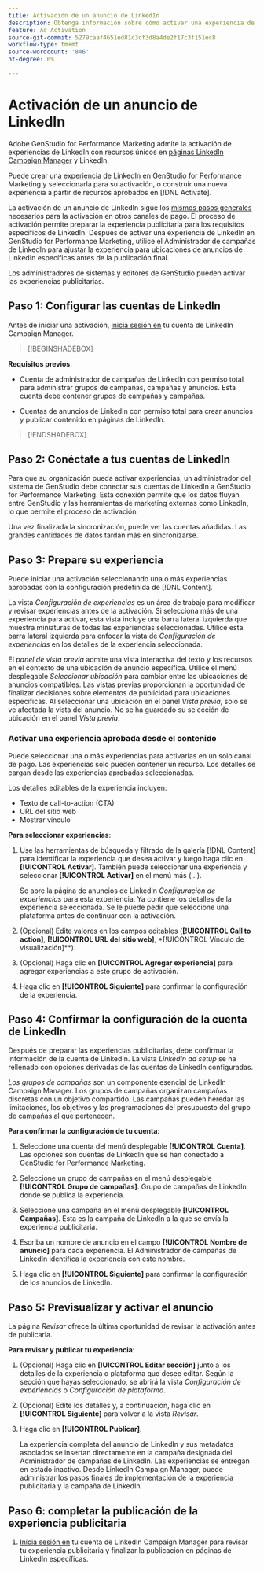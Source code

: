 ```yaml
---
title: Activación de un anuncio de LinkedIn
description: Obtenga información sobre cómo activar una experiencia de publicidad de LinkedIn.
feature: Ad Activation
source-git-commit: 5279caaf4651ed81c3cf3d8a4de2f17c3f151ec8
workflow-type: tm+mt
source-wordcount: '846'
ht-degree: 0%

---
```


# Activación de un anuncio de LinkedIn

Adobe GenStudio for Performance Marketing admite la activación de experiencias de LinkedIn con recursos únicos en [páginas LinkedIn Campaign Manager](https://business.linkedin.com/marketing-solutions) y LinkedIn.

Puede [crear una experiencia de LinkedIn](/help/user-guide/create/create-linkedin.md) en GenStudio for Performance Marketing y seleccionarla para su activación, o construir una nueva experiencia a partir de recursos aprobados en [!DNL Activate].

La activación de un anuncio de LinkedIn sigue los [mismos pasos generales](create-activation.md) necesarios para la activación en otros canales de pago. El proceso de activación permite preparar la experiencia publicitaria para los requisitos específicos de LinkedIn. Después de activar una experiencia de LinkedIn en GenStudio for Performance Marketing, utilice el Administrador de campañas de LinkedIn para ajustar la experiencia para ubicaciones de anuncios de LinkedIn específicas antes de la publicación final.

Los administradores de sistemas y editores de GenStudio pueden activar las experiencias publicitarias.

## Paso 1: Configurar las cuentas de LinkedIn

Antes de iniciar una activación, [inicia sesión en](https://www.linkedin.com/campaignmanager/login) tu cuenta de LinkedIn Campaign Manager.

>[!BEGINSHADEBOX]

**Requisitos previos**:

* Cuenta de administrador de campañas de LinkedIn con permiso total para administrar grupos de campañas, campañas y anuncios. Esta cuenta debe contener grupos de campañas y campañas.

* Cuentas de anuncios de LinkedIn con permiso total para crear anuncios y publicar contenido en páginas de LinkedIn.

>[!ENDSHADEBOX]

## Paso 2: Conéctate a tus cuentas de LinkedIn

Para que su organización pueda activar experiencias, un administrador del sistema de GenStudio debe conectar sus cuentas de LinkedIn a GenStudio for Performance Marketing. Esta conexión permite que los datos fluyan entre GenStudio y las herramientas de marketing externas como LinkedIn, lo que permite el proceso de activación.

Una vez finalizada la sincronización, puede ver las cuentas añadidas. Las grandes cantidades de datos tardan más en sincronizarse.

## Paso 3: Prepare su experiencia

Puede iniciar una activación seleccionando una o más experiencias aprobadas con la configuración predefinida de [!DNL Content].

La vista _Configuración de experiencias_ es un área de trabajo para modificar y revisar experiencias antes de la activación. Si selecciona más de una experiencia para activar, esta vista incluye una barra lateral izquierda que muestra miniaturas de todas las experiencias seleccionadas. Utilice esta barra lateral izquierda para enfocar la vista de _Configuración de experiencias_ en los detalles de la experiencia seleccionada.

El _panel de vista previa_ admite una vista interactiva del texto y los recursos en el contexto de una ubicación de anuncio específica. Utilice el menú desplegable _Seleccionar ubicación_ para cambiar entre las ubicaciones de anuncios compatibles. Las vistas previas proporcionan la oportunidad de finalizar decisiones sobre elementos de publicidad para ubicaciones específicas. Al seleccionar una ubicación en el panel _Vista previa_, solo se ve afectada la vista del anuncio. No se ha guardado su selección de ubicación en el panel _Vista previa_.

### Activar una experiencia aprobada desde el contenido

Puede seleccionar una o más experiencias para activarlas en un solo canal de pago. Las experiencias solo pueden contener un recurso. Los detalles se cargan desde las experiencias aprobadas seleccionadas.

Los detalles editables de la experiencia incluyen:

* Texto de call-to-action (CTA)
* URL del sitio web
* Mostrar vínculo

**Para seleccionar experiencias**:

1. Use las herramientas de búsqueda y filtrado de la galería [!DNL Content] para identificar la experiencia que desea activar y luego haga clic en **[!UICONTROL Activar]**. También puede seleccionar una experiencia y seleccionar **[!UICONTROL Activar]** en el menú más (...).

   Se abre la página de anuncios de LinkedIn _Configuración de experiencias_ para esta experiencia. Ya contiene los detalles de la experiencia seleccionada. Se le puede pedir que seleccione una plataforma antes de continuar con la activación.

1. (Opcional) Edite valores en los campos editables (**[!UICONTROL Call to action]**, **[!UICONTROL URL del sitio web]**, *[!UICONTROL Vínculo de visualización]**).

1. (Opcional) Haga clic en **[!UICONTROL Agregar experiencia]** para agregar experiencias a este grupo de activación.

1. Haga clic en **[!UICONTROL Siguiente]** para confirmar la configuración de la experiencia.

## Paso 4: Confirmar la configuración de la cuenta de LinkedIn

Después de preparar las experiencias publicitarias, debe confirmar la información de la cuenta de LinkedIn. La vista _LinkedIn ad setup_ se ha rellenado con opciones derivadas de las cuentas de LinkedIn configuradas.

_Los grupos de campañas_ son un componente esencial de LinkedIn Campaign Manager. Los grupos de campañas organizan campañas discretas con un objetivo compartido. Las campañas pueden heredar las limitaciones, los objetivos y las programaciones del presupuesto del grupo de campañas al que pertenecen.

**Para confirmar la configuración de tu cuenta**:

1. Seleccione una cuenta del menú desplegable **[!UICONTROL Cuenta]**. Las opciones son cuentas de LinkedIn que se han conectado a GenStudio for Performance Marketing.

1. Seleccione un grupo de campañas en el menú desplegable **[!UICONTROL Grupo de campañas]**. Grupo de campañas de LinkedIn donde se publica la experiencia.

1. Seleccione una campaña en el menú desplegable **[!UICONTROL Campañas]**. Esta es la campaña de LinkedIn a la que se envía la experiencia publicitaria.

1. Escriba un nombre de anuncio en el campo **[!UICONTROL Nombre de anuncio]** para cada experiencia. El Administrador de campañas de LinkedIn identifica la experiencia con este nombre.

1. Haga clic en **[!UICONTROL Siguiente]** para confirmar la configuración de los anuncios de LinkedIn.

## Paso 5: Previsualizar y activar el anuncio

La página _Revisar_ ofrece la última oportunidad de revisar la activación antes de publicarla.

**Para revisar y publicar tu experiencia**:

1. (Opcional) Haga clic en **[!UICONTROL Editar sección]** junto a los detalles de la experiencia o plataforma que desee editar.
Según la sección que hayas seleccionado, se abrirá la vista _Configuración de experiencias_ o _Configuración de plataforma_.

1. (Opcional) Edite los detalles y, a continuación, haga clic en **[!UICONTROL Siguiente]** para volver a la vista _Revisar_.

1. Haga clic en **[!UICONTROL Publicar]**.

   La experiencia completa del anuncio de LinkedIn y sus metadatos asociados se insertan directamente en la campaña designada del Administrador de campañas de LinkedIn. Las experiencias se entregan en estado inactivo. Desde LinkedIn Campaign Manager, puede administrar los pasos finales de implementación de la experiencia publicitaria y la campaña de LinkedIn.

## Paso 6: completar la publicación de la experiencia publicitaria

1. [Inicia sesión en](https://www.linkedin.com/campaignmanager/login) tu cuenta de LinkedIn Campaign Manager para revisar tu experiencia publicitaria y finalizar la publicación en páginas de LinkedIn específicas.
